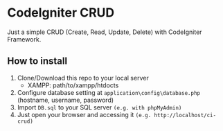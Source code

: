 # CodeIgniter CRUD
Just a simple CRUD (Create, Read, Update, Delete) with CodeIgniter Framework.

## How to install
1. Clone/Download this repo to your local server
   - XAMPP: path/to/xampp/htdocts
2. Configure database setting at `application\config\database.php` (hostname, username, password)
3. Import `DB.sql` to your SQL server `(e.g. with phpMyAdmin)`
4. Just open your browser and accessing it `(e.g. http://localhost/ci-crud)`